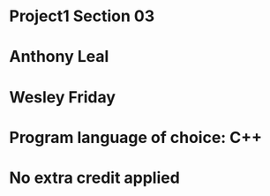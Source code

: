 # Project1 Section 03
# Anthony Leal
# Wesley Friday
# Program language of choice: C++
# No extra credit applied
